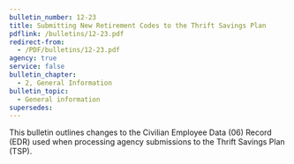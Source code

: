 ```yaml
---
bulletin_number: 12-23
title: Submitting New Retirement Codes to the Thrift Savings Plan
pdflink: /bulletins/12-23.pdf
redirect-from:
  - /PDF/bulletins/12-23.pdf
agency: true
service: false
bulletin_chapter:
  - 2, General Information
bulletin_topic:
  - General information
supersedes:
---
```


This bulletin outlines changes to the Civilian Employee Data (06) Record (EDR) used when processing agency submissions to the Thrift Savings Plan (TSP).
